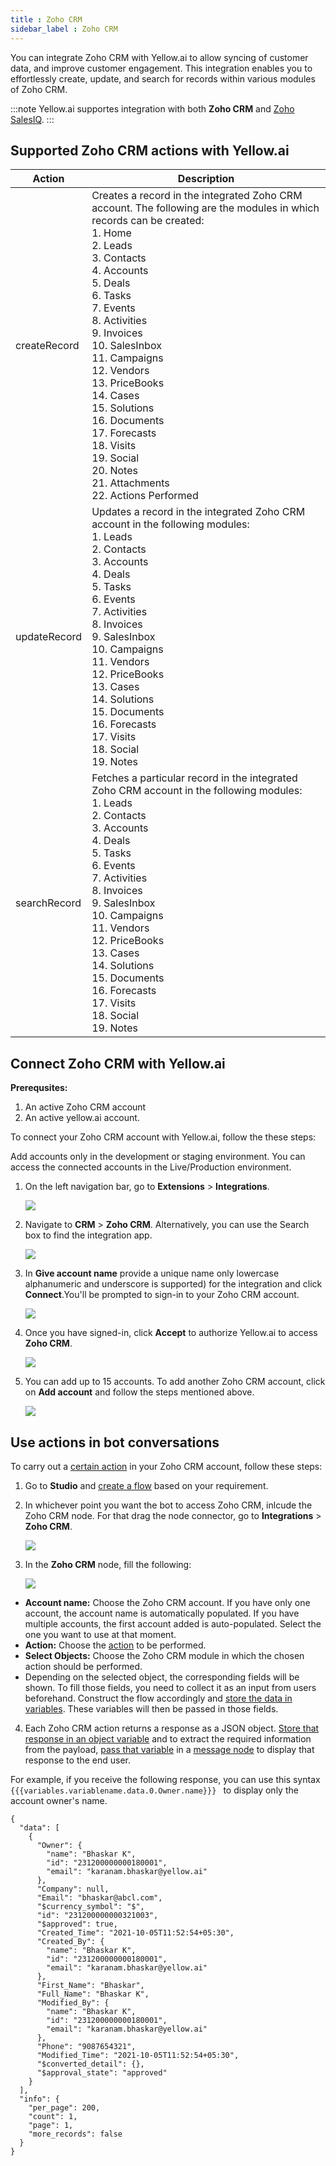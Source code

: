 ```yaml
---
title : Zoho CRM
sidebar_label : Zoho CRM
---
```


You can integrate Zoho CRM with Yellow.ai to allow syncing of customer data, and improve customer engagement. This integration enables you to effortlessly create, update, and search for records within various modules of Zoho CRM.

:::note
Yellow.ai supportes integration with both **Zoho CRM** and [Zoho SalesIQ](https://docs.yellow.ai/docs/platform_concepts/appConfiguration/zoho-live-chat).
:::


## Supported Zoho CRM actions with Yellow.ai

 Action                          | Description                                                                                                                                                   |
|---------------------------------|---------------------------------------------------------------------------------------------------------------------------------------------------------------|
| createRecord                    | Creates a record in the integrated Zoho CRM account. The following are the modules in which records can be created:<br/> 1. Home<br/>2. Leads<br/>3. Contacts<br/>4. Accounts<br/>5. Deals<br/>6. Tasks<br/>7. Events <br/>8. Activities<br/>9. Invoices<br/>10. SalesInbox<br/>11. Campaigns<br/>12. Vendors<br/> 13. PriceBooks<br/>14. Cases<br/>15. Solutions<br/>16. Documents<br/>17. Forecasts<br/>18. Visits<br/>19. Social <br/>20. Notes<br/>21. Attachments<br/>22. Actions Performed                                                                                                    |
| updateRecord                    | Updates a record in the integrated Zoho CRM account in the following modules: <br/>1. Leads<br/>2. Contacts<br/>3. Accounts<br/>4. Deals<br/>5. Tasks<br/>6. Events <br/>7. Activities<br/>8. Invoices<br/>9. SalesInbox<br/>10. Campaigns<br/>11. Vendors<br/> 12. PriceBooks<br/>13. Cases<br/>14. Solutions<br/>15. Documents<br/>16. Forecasts<br/>17. Visits<br/>18. Social <br/>19. Notes                                                                                                     |
| searchRecord                    | Fetches a particular record in the integrated Zoho CRM account in the following modules:<br/>1. Leads<br/>2. Contacts<br/>3. Accounts<br/>4. Deals<br/>5. Tasks<br/>6. Events <br/>7. Activities<br/>8. Invoices<br/>9. SalesInbox<br/>10. Campaigns<br/>11. Vendors<br/> 12. PriceBooks<br/>13. Cases<br/>14. Solutions<br/>15. Documents<br/>16. Forecasts<br/>17. Visits<br/>18. Social <br/>19. Notes|

## Connect Zoho CRM with Yellow.ai

**Prerequsites:**

1. An active Zoho CRM account
2. An active yellow.ai account.

To connect your Zoho CRM account with Yellow.ai, follow the these steps:

Add accounts only in the development or staging environment. You can access the connected accounts in the Live/Production environment.



1. On the left navigation bar, go to **Extensions** > **Integrations**.

   ![](https://i.imgur.com/JagYT5w.png)

2. Navigate to **CRM** > **Zoho CRM**. Alternatively, you can use the Search box to find the integration app.

   ![](https://i.imgur.com/KiYwOg2.png)

3. In **Give account name** provide a unique name only lowercase alphanumeric and underscore is supported) for the integration and click **Connect**.You'll be prompted to sign-in to your Zoho CRM account.

   ![](https://i.imgur.com/Ddj9RiF.png)
   

4. Once you have signed-in, click **Accept** to authorize Yellow.ai to access **Zoho CRM**.

   ![](https://i.imgur.com/3bBqQIe.png)

5. You can add up to 15 accounts. To add another Zoho CRM account, click on **Add account** and follow the steps mentioned above. 

   ![](https://i.imgur.com/ncw7DQU.png)


## Use actions in bot conversations

To carry out a [certain action](#supported-zoho-crm-actions-with-yellowai) in your Zoho CRM account, follow these steps:

1. Go to **Studio** and [create a flow](https://docs.yellow.ai/docs/platform_concepts/studio/build/Flows/journeys#2-create-a-flow) based on your requirement. 
2. In whichever point you want the bot to access Zoho CRM, inlcude the Zoho CRM node. For that drag the node connector, go to **Integrations** > **Zoho CRM**.

   ![](https://i.imgur.com/cgrEHM9.png)

3. In the **Zoho CRM** node, fill the following:

   ![](https://i.imgur.com/UeuaTVh.png)

* **Account name:** Choose the Zoho CRM account. If you have only one account, the account name is automatically populated. If you have multiple accounts, the first account added is auto-populated. Select the one you want to use at that moment.
* **Action:** Choose the [action](#supported-zoho-crm-actions-with-yellowai) to be performed.
* **Select Objects:** Choose the Zoho CRM module in which the chosen action should be performed.
* Depending on the selected object, the corresponding fields will be shown. To fill those fields, you need to collect it as an input from users beforehand. Construct the flow accordingly and [store the data in variables](https://docs.yellow.ai/docs/platform_concepts/studio/build/bot-variables#41-store-data-in-variables). These variables will then be passed in those fields.


4. Each Zoho CRM action returns a response as a JSON object. [Store that response in an object variable](https://docs.yellow.ai/docs/platform_concepts/studio/build/bot-variables#41-store-data-in-variables) and to extract the required information from the payload,  [pass that variable](https://docs.yellow.ai/docs/platform_concepts/studio/build/bot-variables#42-retrieve-data-from-variables) in a [message node](https://docs.yellow.ai/docs/platform_concepts/studio/build/nodes/message-nodes) to display that response to the end user.

For example, if you receive the following response, you can use this syntax ``` {{{variables.variablename.data.0.Owner.name}}}  ``` to display only the account owner's name.

```
{
  "data": [
    {
      "Owner": {
        "name": "Bhaskar K",
        "id": "231200000000180001",
        "email": "karanam.bhaskar@yellow.ai"
      },
      "Company": null,
      "Email": "bhaskar@abcl.com",
      "$currency_symbol": "$",
      "id": "231200000000321003",
      "$approved": true,
      "Created_Time": "2021-10-05T11:52:54+05:30",
      "Created_By": {
        "name": "Bhaskar K",
        "id": "231200000000180001",
        "email": "karanam.bhaskar@yellow.ai"
      },
      "First_Name": "Bhaskar",
      "Full_Name": "Bhaskar K",
      "Modified_By": {
        "name": "Bhaskar K",
        "id": "231200000000180001",
        "email": "karanam.bhaskar@yellow.ai"
      },
      "Phone": "9087654321",
      "Modified_Time": "2021-10-05T11:52:54+05:30",
      "$converted_detail": {},
      "$approval_state": "approved"
    }
  ],
  "info": {
    "per_page": 200,
    "count": 1,
    "page": 1,
    "more_records": false
  }
}
```